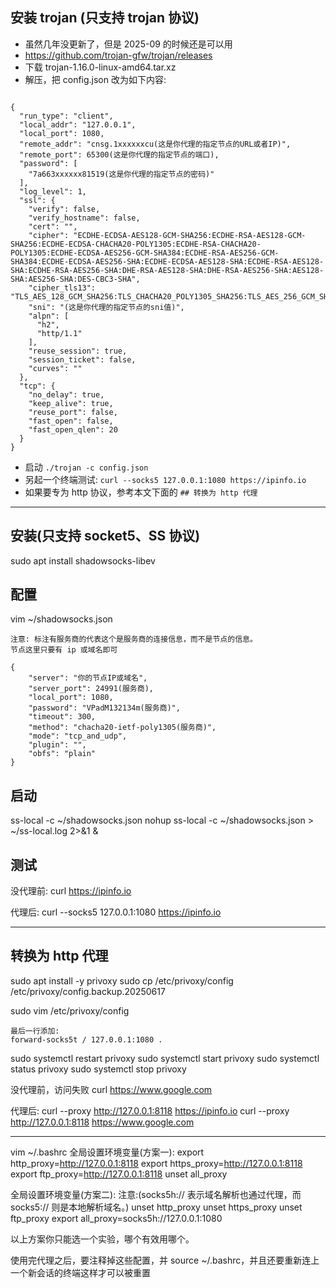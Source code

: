 

## 安装 trojan (只支持 trojan 协议)

- 虽然几年没更新了，但是 2025-09 的时候还是可以用
- <https://github.com/trojan-gfw/trojan/releases>
- 下载 trojan-1.16.0-linux-amd64.tar.xz
- 解压，把 config.json 改为如下内容:

```

{
  "run_type": "client",
  "local_addr": "127.0.0.1",
  "local_port": 1080,
  "remote_addr": "cnsg.1xxxxxxcu(这是你代理的指定节点的URL或者IP)",
  "remote_port": 65300(这是你代理的指定节点的端口),
  "password": [
    "7a663xxxxxx81519(这是你代理的指定节点的密码)"
  ],
  "log_level": 1,
  "ssl": {
    "verify": false,
    "verify_hostname": false,
    "cert": "",
    "cipher": "ECDHE-ECDSA-AES128-GCM-SHA256:ECDHE-RSA-AES128-GCM-SHA256:ECDHE-ECDSA-CHACHA20-POLY1305:ECDHE-RSA-CHACHA20-POLY1305:ECDHE-ECDSA-AES256-GCM-SHA384:ECDHE-RSA-AES256-GCM-SHA384:ECDHE-ECDSA-AES256-SHA:ECDHE-ECDSA-AES128-SHA:ECDHE-RSA-AES128-SHA:ECDHE-RSA-AES256-SHA:DHE-RSA-AES128-SHA:DHE-RSA-AES256-SHA:AES128-SHA:AES256-SHA:DES-CBC3-SHA",
    "cipher_tls13": "TLS_AES_128_GCM_SHA256:TLS_CHACHA20_POLY1305_SHA256:TLS_AES_256_GCM_SHA384",
    "sni": "(这是你代理的指定节点的sni值)",
    "alpn": [
      "h2",
      "http/1.1"
    ],
    "reuse_session": true,
    "session_ticket": false,
    "curves": ""
  },
  "tcp": {
    "no_delay": true,
    "keep_alive": true,
    "reuse_port": false,
    "fast_open": false,
    "fast_open_qlen": 20
  }
}

```
- 启动 `./trojan -c config.json`
- 另起一个终端测试: `curl --socks5 127.0.0.1:1080 https://ipinfo.io`
- 如果要专为 http 协议，参考本文下面的 `## 转换为 http 代理`

-------------------------------------------------------------------

## 安装(只支持 socket5、SS 协议)

sudo apt install shadowsocks-libev

## 配置

vim ~/shadowsocks.json

```
注意: 标注有服务商的代表这个是服务商的连接信息，而不是节点的信息。
节点这里只要有 ip 或域名即可

{
    "server": "你的节点IP或域名",
    "server_port": 24991(服务商),
    "local_port": 1080,
    "password": "VPadM132134m(服务商)",
    "timeout": 300,
    "method": "chacha20-ietf-poly1305(服务商)",
    "mode": "tcp_and_udp",
    "plugin": "",
    "obfs": "plain"
}
```

## 启动

ss-local -c ~/shadowsocks.json
nohup ss-local -c ~/shadowsocks.json > ~/ss-local.log 2>&1 &

## 测试

没代理前:
curl https://ipinfo.io

代理后:
curl --socks5 127.0.0.1:1080 https://ipinfo.io

-------------------------------------------------------------------

## 转换为 http 代理

sudo apt install -y privoxy
sudo cp /etc/privoxy/config /etc/privoxy/config.backup.20250617

sudo vim /etc/privoxy/config
```
最后一行添加:
forward-socks5t / 127.0.0.1:1080 .
```

sudo systemctl restart privoxy
sudo systemctl start privoxy
sudo systemctl status privoxy
sudo systemctl stop privoxy

没代理前，访问失败
curl https://www.google.com

代理后:
curl --proxy http://127.0.0.1:8118 https://ipinfo.io
curl --proxy http://127.0.0.1:8118 https://www.google.com

-------------------------------------------------------------------

vim ~/.bashrc
全局设置环境变量(方案一):
export http_proxy=http://127.0.0.1:8118
export https_proxy=http://127.0.0.1:8118
export ftp_proxy=http://127.0.0.1:8118
unset all_proxy

全局设置环境变量(方案二):
注意:(socks5h:// 表示域名解析也通过代理，而 socks5:// 则是本地解析域名。)
unset http_proxy
unset https_proxy
unset ftp_proxy
export all_proxy=socks5h://127.0.0.1:1080

以上方案你只能选一个实验，哪个有效用哪个。

使用完代理之后，要注释掉这些配置，并 source ~/.bashrc，并且还要重新连上一个新会话的终端这样才可以被重置
